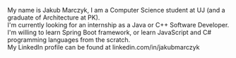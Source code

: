 My name is Jakub Marczyk, I am a Computer Science student at UJ (and a graduate of Architecture at PK).  
I'm currently looking for an internship as a Java or C++ Software Developer.  
I'm willing to learn Spring Boot framework, or learn JavaScript and C# programming languages from the scratch.  
My LinkedIn profile can be found at linkedin.com/in/jakubmarczyk
